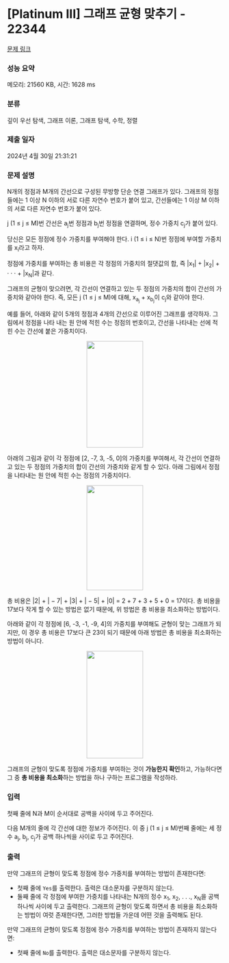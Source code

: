 # [Platinum III] 그래프 균형 맞추기 - 22344 

[문제 링크](https://www.acmicpc.net/problem/22344) 

### 성능 요약

메모리: 21560 KB, 시간: 1628 ms

### 분류

깊이 우선 탐색, 그래프 이론, 그래프 탐색, 수학, 정렬

### 제출 일자

2024년 4월 30일 21:31:21

### 문제 설명

<p>N개의 정점과 M개의 간선으로 구성된 무방향 단순 연결 그래프가 있다. 그래프의 정점들에는 1 이상 N 이하의 서로 다른 자연수 번호가 붙어 있고, 간선들에는 1 이상 M 이하의 서로 다른 자연수 번호가 붙어 있다.</p>

<p>j (1 ≤ j ≤ M)번 간선은 a<sub>j</sub>번 정점과 b<sub>j</sub>번 정점을 연결하며, 정수 가중치 c<sub>j</sub>가 붙어 있다.</p>

<p>당신은 모든 정점에 정수 가중치를 부여해야 한다. i (1 ≤ i ≤ N)번 정점에 부여할 가중치를 x<sub>i</sub>라고 하자.</p>

<p>정점에 가중치를 부여하는 총 비용은 각 정점의 가중치의 절댓값의 합, 즉 |x<sub>1</sub>| + |x<sub>2</sub>| + · · · + |x<sub>N</sub>|과 같다.</p>

<p>그래프의 균형이 맞으려면, 각 간선이 연결하고 있는 두 정점의 가중치의 합이 간선의 가중치와 같아야 한다. 즉, 모든 j (1 ≤ j ≤ M)에 대해, x<sub>a<sub>j</sub></sub> + x<sub>b<sub>j</sub></sub>이 c<sub>j</sub>와 같아야 한다.</p>

<p>예를 들어, 아래와 같이 5개의 정점과 4개의 간선으로 이루어진 그래프를 생각하자. 그림에서 정점을 나타 내는 원 안에 적힌 수는 정점의 번호이고, 간선을 나타내는 선에 적힌 수는 간선에 붙은 가중치이다.</p>

<p style="text-align: center;"><img alt="" src="https://upload.acmicpc.net/b1bc832a-633b-4c14-bc59-e7c0fe7f00ce/-/preview/" style="width: 132px; height: 249px;"></p>

<p>아래의 그림과 같이 각 정점에 [2, -7, 3, -5, 0]의 가중치를 부여해서, 각 간선이 연결하고 있는 두 정점의 가중치의 합이 간선의 가중치와 같게 할 수 있다. 아래 그림에서 정점을 나타내는 원 안에 적힌 수는 정점의 가중치이다.</p>

<p style="text-align: center;"><img alt="" src="https://upload.acmicpc.net/78b82521-224f-4eda-bd93-2ee2001f1385/-/preview/" style="width: 132px; height: 245px;"></p>

<p>총 비용은 |2| + | − 7| + |3| + | − 5| + |0| = 2 + 7 + 3 + 5 + 0 = 17이다. 총 비용을 17보다 작게 할 수 있는 방법은 없기 때문에, 위 방법은 총 비용을 최소화하는 방법이다.</p>

<p>아래와 같이 각 정점에 [6, -3, -1, -9, 4]의 가중치를 부여해도 균형이 맞는 그래프가 되지만, 이 경우 총 비용은 17보다 큰 23이 되기 때문에 아래 방법은 총 비용을 최소화하는 방법이 아니다.</p>

<p style="text-align: center;"><img alt="" src="https://upload.acmicpc.net/2d164b11-c1b8-4080-85b6-70c7611cd170/-/preview/" style="width: 132px; height: 251px;"></p>

<p>그래프의 균형이 맞도록 정점에 가중치를 부여하는 것이 <strong>가능한지 확인</strong>하고, 가능하다면 그 중 <strong>총 비용을 최소화</strong>하는 방법을 하나 구하는 프로그램을 작성하라.</p>

### 입력 

 <p>첫째 줄에 N과 M이 순서대로 공백을 사이에 두고 주어진다.</p>

<p>다음 M개의 줄에 각 간선에 대한 정보가 주어진다. 이 중 j (1 ≤ j ≤ M)번째 줄에는 세 정수 a<sub>j</sub>, b<sub>j</sub>, c<sub>j</sub>가 공백 하나씩을 사이로 두고 주어진다.</p>

### 출력 

 <p>만약 그래프의 균형이 맞도록 정점에 정수 가중치를 부여하는 방법이 존재한다면:</p>

<ul>
	<li>첫째 줄에 <code>Yes</code>를 출력한다. 출력은 대소문자를 구분하지 않는다.</li>
	<li>둘째 줄에 각 정점에 부여한 가중치를 나타내는 N개의 정수 x<sub>1</sub>, x<sub>2</sub>, . . ., x<sub>N</sub>을 공백 하나씩 사이에 두고 출력한다. 그래프의 균형이 맞도록 하면서 총 비용을 최소화하는 방법이 여럿 존재한다면, 그러한 방법들 가운데 어떤 것을 출력해도 된다.</li>
</ul>

<p>만약 그래프의 균형이 맞도록 정점에 정수 가중치를 부여하는 방법이 존재하지 않는다면:</p>

<ul>
	<li>첫째 줄에 <code>No</code>를 출력한다. 출력은 대소문자를 구분하지 않는다.</li>
</ul>

